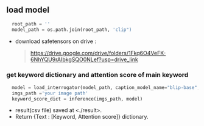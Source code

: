 ## load model
``` Python
  root_path = ''
  model_path = os.path.join(root_path, 'clip")
```
- download safetensors on drive : 
  > https://drive.google.com/drive/folders/1Fkq6O4VeFK-6NhYQU9rAIbkgSQO0NLef?usp=drive_link


### get keyword dictionary and attention score of main keyword
``` Python
  model = load_interrogator(model_path, caption_model_name="blip-base", device="cuda") 
  imgs_path ='your image path'
  keyword_score_dict = inference(imgs_path, model)
```
- result(csv file) saved at <./result>.
- Return {Text : [Keyword, Attention score]} dictionary.
